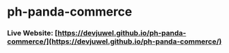 # ph-panda-commerce
### Live Website: [https://devjuwel.github.io/ph-panda-commerce/](https://devjuwel.github.io/ph-panda-commerce/)
